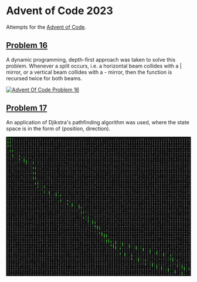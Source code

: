 # Advent of Code 2023

Attempts for the [Advent of Code](https://adventofcode.com/).

## [Problem 16](https://adventofcode.com/2023/day/16)

A dynamic programming, depth-first approach was taken to solve this problem. Whenever a split occurs, i.e. a horizontal beam collides with a | mirror, or a vertical beam collides with a - mirror, then the function is recursed twice for both beams. 

[![Advent Of Code Problem 16](https://img.youtube.com/vi/r74SKH55auo/0.jpg)](https://www.youtube.com/watch?v=r74SKH55auo)

## [Problem 17](https://adventofcode.com/2023/day/16)

An application of Djikstra's pathfinding algorithm was used, where the state space is in the form of (position, direction).

![Advent Of Code Problem 16](https://github.com/DylanZammit/Advent-Of-Code-2023/blob/master/img/problem17_vis.png?raw=true)
